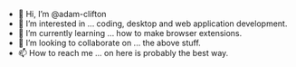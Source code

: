 - 👋 Hi, I’m @adam-clifton
- 👀 I’m interested in ... coding, desktop and web application development.
- 🌱 I’m currently learning ... how to make browser extensions.
- 💞️ I’m looking to collaborate on ... the above stuff.
- 📫 How to reach me ... on here is probably the best way.  

<!---
adam-clifton/adam-clifton is a ✨ special ✨ repository because its `README.md` (this file) appears on your GitHub profile.
You can click the Preview link to take a look at your changes.
--->
